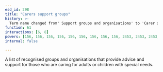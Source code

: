 ```yaml
---
esd_id: 298
title: "Carers support groups"
history: >-
  Term name changed from' Support groups and organisations' to 'Carer support groups and organisations' and scope notes added in version 2.02. Term name changed from 'Carer support groups and organisations' to 'Carers - support groups and organisations' in version 3.00. Name changed to 'Carers support groups' in version 4.00.
function: 61
interactions: [6, 8]
powers: [156, 156, 156, 156, 156, 156, 156, 156, 156, 2453, 2453, 2453, 2453, 2584, 2584, 2584, 2584]
internal: false

---
```


A list of recognised groups and organisations that provide advice and support for those who are caring for adults or children with special needs.

